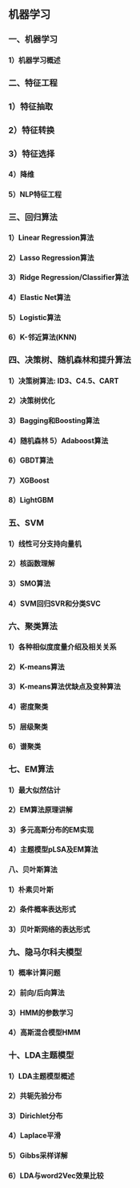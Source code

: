 ## 机器学习

### 一、机器学习

#### 1）机器学习概述

### 二、特征工程

### 1）特征抽取

### 2）特征转换

### 3）特征选择

#### 4）降维

#### 5）NLP特征工程

### 三、回归算法

#### 1）Linear Regression算法

#### 2）Lasso Regression算法

#### 3）Ridge Regression/Classifier算法

#### 4）Elastic Net算法

#### 5）Logistic算法

#### 6）K-邻近算法\(KNN\)

### 四、决策树、随机森林和提升算法

#### 1）决策树算法: ID3、C4.5、CART

#### 2）决策树优化

#### 3）Bagging和Boosting算法

#### 4）随机森林    5）Adaboost算法

#### 6）GBDT算法

#### 7）XGBoost

#### 8）LightGBM

### 五、SVM

#### 1）线性可分支持向量机

#### 2）核函数理解

#### 3）SMO算法

#### 4）SVM回归SVR和分类SVC

### 六、聚类算法

#### 1）各种相似度度量介绍及相关关系

#### 2）K-means算法

#### 3）K-means算法优缺点及变种算法

#### 4）密度聚类

#### 5）层级聚类

#### 6）谱聚类

### 七、EM算法

#### 1）最大似然估计

#### 2）EM算法原理讲解

#### 3）多元高斯分布的EM实现

#### 4）主题模型pLSA及EM算法

#### 八、贝叶斯算法

#### 1）朴素贝叶斯

#### 2）条件概率表达形式

#### 3）贝叶斯网络的表达形式

### 九、隐马尔科夫模型

#### 1）概率计算问题

#### 2）前向/后向算法

#### 3）HMM的参数学习

#### 4）高斯混合模型HMM

### 十、LDA主题模型

#### 1）LDA主题模型概述

#### 2）共轭先验分布

#### 3）Dirichlet分布

#### 4）Laplace平滑

#### 5）Gibbs采样详解

#### 6）LDA与word2Vec效果比较

#### 



